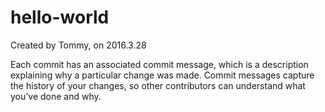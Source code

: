 # hello-world
Created by Tommy, on 2016.3.28

Each commit has an associated commit message, which is a description explaining why a particular change was made.
Commit messages capture the history of your changes, so other contributors can understand what you’ve done and why.
